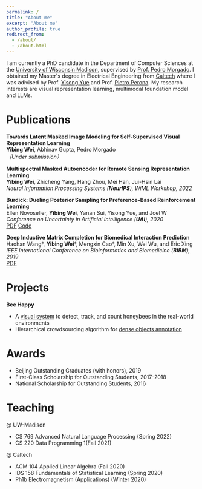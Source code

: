 ```yaml
---
permalink: /
title: "About me"
excerpt: "About me"
author_profile: true
redirect_from: 
  - /about/
  - /about.html
---
```


I am currently a PhD candidate in the Department of Computer Sciences at the [University of Wisconsin Madison](https://www.cs.wisc.edu), supervised by [Prof. Pedro Morgado](https://pedro-morgado.github.io). I obtained my Master's degree in Electrical Engineering from [Caltech](https://www.ee.caltech.edu) where I was adivised by Prof. [Yisong Yue](http://www.yisongyue.com) and Prof. [Pietro Perona](https://www.eas.caltech.edu/people/perona). My research interests are visual representation learning, multimodal foundation model and LLMs. 

Publications
======

**Towards Latent Masked Image Modeling for Self-Supervised
Visual Representation Learning**  
**Yibing Wei**, Abhinav Gupta, Pedro Morgado  
*（Under submission）*

**Multispectral Masked
Autoencoder for Remote Sensing Representation Learning**  
**Yibing Wei**, Zhicheng Yang, Hang Zhou, Mei Han, Jui-Hsin Lai  
*Neural Information Processing Systems (**NeurIPS**), WiML Workshop, 2022*

**Burdick: Dueling Posterior Sampling for
Preference-Based Reinforcement Learning**    
Ellen Novoseller, **Yibing Wei**, Yanan Sui, Yisong Yue, and Joel W  
*Conference on Uncertainty in Artificial Intelligence (**UAI**), 2020*  
[PDF](https://arxiv.org/abs/1908.01289) [Code](https://github.com/ernovoseller/DuelingPosteriorSampling)

**Deep Inductive Matrix Completion
for Biomedical Interaction Prediction**  
Haohan Wang*, **Yibing Wei***, Mengxin Cao*, Min Xu, Wei Wu, and Eric Xing  
*IEEE International Conference on Bioinformatics and Biomedicine (**BIBM**), 2019*  
[PDF](https://ieeexplore.ieee.org/document/8983275)


Projects
======
**Bee Happy**  
- A [visual system](https://www.youtube.com/watch?v=e2AaZVANBX8) to detect, track, and count honeybees in the real-world environments  
- Hierarchical crowdsourcing algorithm for [dense objects annotation](https://github.com/yibingwei-1/Caltech-Honeybee) 


Awards
======
- Beijing Outstanding Graduates (with honors), 2019
- First-Class Scholarship for Outstanding Students, 2017-2018
- National Scholarship for Outstanding Students, 2016


Teaching
======
@ UW-Madison
-	CS 769 Advanced Natural Language Processing (Spring 2022) 
-	CS 220 Data Programming 1(Fall 2021) 

@ Caltech
-	ACM 104 Applied Linear Algebra (Fall 2020) 
-	IDS 158 Fundamentals of Statistical Learning (Spring 2020) 
-	Ph1b Electromagnetism (Applications) (Winter 2020) 
